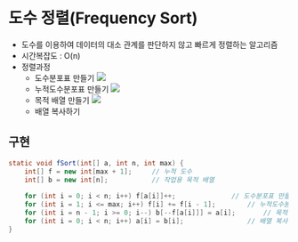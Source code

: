 # 도수 정렬(Frequency Sort)

- 도수를 이용하여 데이터의 대소 관계를 판단하지 않고 빠르게 정렬하는 알고리즘
- 시간복잡도 : O(n)
- 정렬과정
    * 도수분포표 만들기
    ![](https://github.com/qlalzl9/TIL/blob/master/Algorithm/img/Heap_Sort_1.jpg)<br>
    * 누적도수분포표 만들기
    ![](https://github.com/qlalzl9/TIL/blob/master/Algorithm/img/Heap_Sort_2.jpg)<br>
    * 목적 배열 만들기
    ![](https://github.com/qlalzl9/TIL/blob/master/Algorithm/img/Heap_Sort_3.jpg)<br>
    * 배열 복사하기

## 구현
```java
static void fSort(int[] a, int n, int max) {
	int[] f = new int[max + 1];		// 누적 도수
	int[] b = new int[n];			// 작업용 목적 배열
    
    for (int i = 0; i < n; i++) f[a[i]]++;				// 도수분포표 만들기
	for (int i = 1; i <= max; i++) f[i] += f[i - 1];		// 누적도수분포표 만들기
	for (int i = n - 1; i >= 0; i--) b[--f[a[i]]] = a[i];		// 목적 배열 만들기
	for (int i = 0; i < n; i++) a[i] = b[i];				// 배열 복사하기
}
```